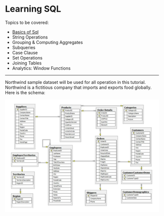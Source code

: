 # Learning SQL

Topics to be covered:

- [Basics of Sql](https://github.com/b-45/learning-sql/blob/master/Basics-of-Sql.ipynb)
- String Operations
- Grouping & Computing Aggregates
- Subqueries
- Case Clause
- Set Operations
- Joining Tables
- Analytics: Window Functions

---

Northwind sample dataset will be used for all operation in this tutorial. Northwind is a fictitious company that imports and exports food globally. Here is the schema:

![alt text](northwind.png "Title")
